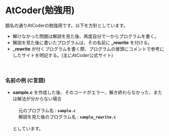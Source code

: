 # AtCoder(勉強用)  
題名の通りAtCoderの勉強用です。以下を方針としています。  
- 解けなかった問題は解説を見た後、再度自分で一からプログラムを書く。  
- 解説を見た後に書いたプログラムは、その名前に **_rewrite** を付ける。
- **_rewrite** が付くプログラムを書く際、プログラムの冒頭にコメントで参考にしたサイトを明記する。(主にAtCoder公式サイト)  
<br><br>
### 名前の例 (C言語)
- **sample.c** を作成した後、そのコードがエラー、解き終わらなかった、または解法が分からない場合
<br><br>
&emsp; 元のプログラム名 : **`sample.c`**  
&emsp; 解説を見た後のプログラム名 : **`sample_rewrite.c`**
<br><br>
としています。  
